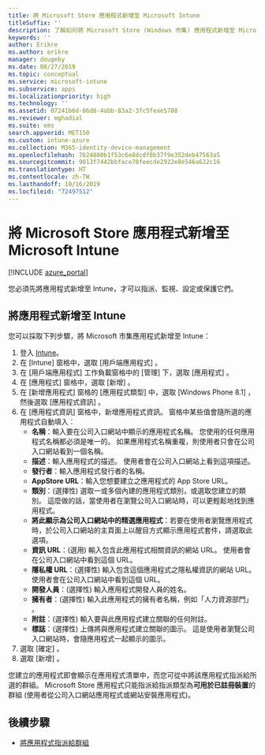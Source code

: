 ```yaml
---
title: 將 Microsoft Store 應用程式新增至 Microsoft Intune
titleSuffix: ''
description: 了解如何將 Microsoft Store (Windows 市集) 應用程式新增至 Microsoft Intune。
keywords: ''
author: Erikre
ms.author: erikre
manager: dougeby
ms.date: 08/27/2019
ms.topic: conceptual
ms.service: microsoft-intune
ms.subservice: apps
ms.localizationpriority: high
ms.technology: ''
ms.assetid: 07241b6d-86d8-4abb-83a2-3fc5feae5788
ms.reviewer: mghadial
ms.suite: ems
search.appverid: MET150
ms.custom: intune-azure
ms.collection: M365-identity-device-management
ms.openlocfilehash: 7624800b1f53c6e8dcdf0b37f9e352deb47563a5
ms.sourcegitcommit: 9013f7442bbface78feecde2922e8e546a622c16
ms.translationtype: HT
ms.contentlocale: zh-TW
ms.lasthandoff: 10/16/2019
ms.locfileid: "72497512"
---
```

# <a name="add-microsoft-store-apps-to-microsoft-intune"></a>將 Microsoft Store 應用程式新增至 Microsoft Intune

[!INCLUDE [azure_portal](../includes/azure_portal.md)]

您必須先將應用程式新增至 Intune，才可以指派、監視、設定或保護它們。 

## <a name="add-an-app-to-intune"></a>將應用程式新增至 Intune
您可以採取下列步驟，將 Microsoft 市集應用程式新增至 Intune：

1. 登入 [Intune](https://go.microsoft.com/fwlink/?linkid=2090973)。
3. 在 [Intune]  窗格中，選取 [用戶端應用程式]  。
4. 在 [用戶端應用程式]  工作負載窗格中的 [管理]  下，選取 [應用程式]  。
5. 在 [應用程式]  窗格中，選取 [新增]  。
6. 在 [新增應用程式]  窗格的 [應用程式類型]  中，選取 [Windows Phone 8.1]  ，然後選取 [應用程式資訊]  。
7. 在 [應用程式資訊]  窗格中，新增應用程式資訊。 窗格中某些值會隨所選的應用程式自動填入︰
    - **名稱**：輸入要在公司入口網站中顯示的應用程式名稱。 您使用的任何應用程式名稱都必須是唯一的。 如果應用程式名稱重複，則使用者只會在公司入口網站看到一個名稱。
    - **描述**：輸入應用程式的描述。 使用者會在公司入口網站上看到這項描述。
    - **發行者**：輸入應用程式發行者的名稱。
    - **AppStore URL**：輸入您想要建立之應用程式的 App Store URL。
    - **類別**：(選擇性) 選取一或多個內建的應用程式類別，或選取您建立的類別。 這麼做的話，當使用者在瀏覽公司入口網站時，可以更輕鬆地找到應用程式。
    - **將此顯示為公司入口網站中的精選應用程式**：若要在使用者瀏覽應用程式時，於公司入口網站的主頁面上以醒目方式顯示應用程式套件，請選取此選項。
    - **資訊 URL**：(選用) 輸入包含此應用程式相關資訊的網站 URL。 使用者會在公司入口網站中看到這個 URL。
    - **隱私權 URL**：(選擇性) 輸入包含這個應用程式之隱私權資訊的網站 URL。 使用者會在公司入口網站中看到這個 URL。
    - **開發人員**：(選擇性) 輸入應用程式開發人員的姓名。
    - **擁有者**：(選擇性) 輸入此應用程式的擁有者名稱，例如「人力資源部門」  。
    - **附註**：(選擇性) 輸入要與此應用程式建立關聯的任何附註。
    - **標誌**：(選擇性) 上傳將與應用程式建立關聯的圖示。 這是使用者瀏覽公司入口網站時，會隨應用程式一起顯示的圖示。
8. 選取 [確定]  。
9. 選取 [新增]  。

您建立的應用程式即會顯示在應用程式清單中，而您可從中將該應用程式指派給所選的群組。 Microsoft Store 應用程式只能指派給指派類型為**可用於已註冊裝置**的群組 (使用者從公司入口網站應用程式或網站安裝應用程式)。

## <a name="next-steps"></a>後續步驟
- [將應用程式指派給群組](apps-deploy.md)
